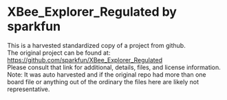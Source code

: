 
# XBee_Explorer_Regulated by sparkfun  
This is a harvested standardized copy of a project from github.  
The original project can be found at:  
https://github.com/sparkfun/XBee_Explorer_Regulated  
Please consult that link for additional, details, files, and license information.  
Note: It was auto harvested and if the original repo had more than one board file or anything out of the ordinary the files here are likely not representative.  
    